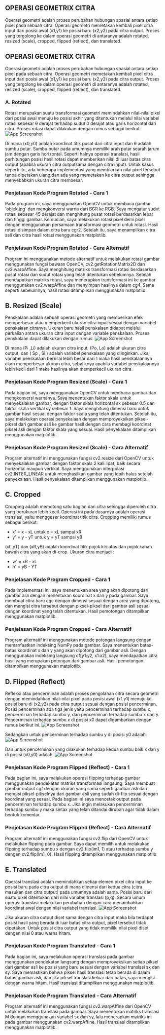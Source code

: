 
## OPERASI GEOMETRIX CITRA
Operasi geometri adalah proses perubahan hubungan spasial antara setiap pixel pada sebuah citra. Operasi geometri memetakan kembali pixel citra input dari posisi awal (x1,y1) ke posisi baru (x2,y2) pada citra output. Proses yang tergolong ke dalam operasi geometri di antaranya adalah rotated, resized (scale), cropped, flipped (reflect), dan translated.
## OPERASI GEOMETRIX CITRA
Operasi geometri adalah proses perubahan hubungan spasial antara setiap pixel pada sebuah citra. Operasi geometri memetakan kembali pixel citra input dari posisi awal (x1,y1) ke posisi baru (x2,y2) pada citra output. Proses yang tergolong ke dalam operasi geometri di antaranya adalah rotated, resized (scale), cropped, flipped (reflect), dan translated.
### A. Rotated
Rotasi merupakan suatu transformasi geometri memindahkan nilai-nilai pixel dari posisi awal menuju ke posisi akhir yang ditentukan melalui nilai variabel rotasi sebesar θ derajat terhadap sudut 0 derajat atau garis horizontal dari citra.
Proses rotasi dapat dilakukan dengan rumus sebagai berikut:
![App Screenshot](https://blogger.googleusercontent.com/img/b/R29vZ2xl/AVvXsEhArp1ogJ9mv2u-7yKx0krVJ19CELfMidzhl_SvvVhgWZhLwOTSFqqM3_yww8HIr2Wqk5VwaYRqBr76Ih-N99V95R58psOCooIa7pzU2CSeriHbxgKZxiNRKt_I3-lx1nN83OqYD4_PwL4/s1600/rotasi.jpg)

Di mana (x0,y0) adalah koordinat titik pusat dari citra input dan θ adalah sumbu putar. Sumbu putar pada umumnya memiliki arah putar searah jarum jam dengan garis horizontal. Seperti halnya operasi translasi, hasil perhitungan posisi hasil rotasi dapat memberikan nilai di luar batas citra output (apabila ukuran citra outputsama dengan citra input). Untuk kasus seperti itu, ada beberapa implementasi yang membiarkan nilai pixel tersebut tanpa dipetakan ulang dan ada yang memetakan ke citra output sehingga menyebabkan ukuran citra membesar.

### Penjelasan Kode Program Rotated - Cara 1
Pada program ini, saya menggunakan OpenCV untuk membaca gambar 'objek.jpg' dan mengkonversi warna dari BGR ke RGB. Saya mengatur sudut rotasi sebesar 45 derajat dan menghitung pusat rotasi berdasarkan lebar dan tinggi gambar. Kemudian, saya melakukan rotasi pixel demi pixel dengan menggunakan persamaan transformasi geometri untuk rotasi. Hasil rotasi disimpan dalam citra baru cgr2. Setelah itu, saya menampilkan citra asli dan citra hasil rotasi menggunakan matplotlib.

### Penjelasan Kode Program Rotated - Cara Alternatif
Program ini menggunakan metode alternatif untuk melakukan rotasi gambar menggunakan fungsi bawaan OpenCV, cv2.getRotationMatrix2D dan cv2.warpAffine. Saya menghitung matriks transformasi rotasi berdasarkan pusat rotasi dan sudut rotasi yang telah ditentukan sebelumnya. Setelah mendapatkan matriks rotasi, saya menerapkan transformasi ini ke gambar menggunakan cv2.warpAffine dan menyimpan hasilnya dalam cg4. Sama seperti sebelumnya, hasil rotasi ditampilkan menggunakan matplotlib.




## B. Resized (Scale)
Penskalaan adalah sebuah operasi geometri yang memberikan efek memperbesar atau memperkecil ukuran citra input sesuai dengan variabel penskalaan citranya. Ukuran baru hasil penskalaan didapat melalui perkalian antara ukuran citra input dengan variable penskalaan. Proses penskalaan dapat dilakukan dengan rumus:
![App Screenshot](https://blogger.googleusercontent.com/img/b/R29vZ2xl/AVvXsEinwCbL8LktcHJ2Btm8E0QxxLpQCbMlnaPAGDNreKky1YG9h_0JQQTcWUYOLNF7u-10D1f_RLyVYKo29_C9uu554CPmr9M8_sNjKiqyaZnnNJNt5MWS4k4G7KFHnAZEo3plKEdgSt7SdpU/s1600/Penskalaan.jpg)

Di mana (Pi ,Li) adalah ukuran citra input, (Po, Lo) adalah ukuran citra output, dan ( Sp , Si ) adalah variabel penskalaan yang diinginkan. Jika variabel penskalaan bernilai lebih besar dari 1 maka hasil penskalaannya akan memperbesar ukuran citra, sebaliknya apabila variabel penskalaannya lebih kecil dari 1 maka hasilnya akan memperkecil ukuran citra.

### Penjelasan Kode Program Resized (Scale) - Cara 1
Pada bagian ini, saya menggunakan OpenCV untuk membaca gambar dan mengkonversi warnanya. Saya menentukan faktor skala untuk menyekalakan gambar, dengan faktor skala horizontal sx sebesar 0.5 dan faktor skala vertikal sy sebesar 1. Saya menghitung dimensi baru untuk gambar hasil sesuai dengan faktor skala yang telah ditentukan. Setelah itu, saya melakukan operasi penyekalaan dengan memproyeksikan piksel-piksel dari gambar asli ke gambar hasil dengan cara membagi koordinat piksel asli dengan faktor skala yang sesuai. Hasil penyekalaan ditampilkan menggunakan matplotlib.

### Penjelasan Kode Program Resized (Scale) - Cara Alternatif
Program alternatif ini menggunakan fungsi cv2.resize dari OpenCV untuk menyekalakan gambar dengan faktor skala 2 kali lipat, baik secara horizontal maupun vertikal. Saya menggunakan interpolasi cv2.INTER_LINEAR untuk menghasilkan gambar yang lebih halus setelah penyekalaan. Hasil penyekalaan ditampilkan menggunakan matplotlib.
## C. Cropped
Cropping adalah memotong satu bagian
dari citra sehingga diperoleh citra yang
berukuran lebih kecil. Operasi ini pada dasarnya adalah operasi translasi, yaitu menggeser koordinat titik citra. Cropping memiliki rumus sebagai berikut:
- x' = x - xL untuk x = xL sampai xR
- y' = y - yT untuk y = yT sampai yB

(xL,yT) dan (xR,yB) adalah koordinat titik pojok kiri atas dan pojok kanan bawah citra yang
akan di-crop. Ukuran citra menjadi : 
- w' = xR - xL
- h' = yB - YT

### Penjelasan Kode Program Cropped - Cara 1
Pada implementasi ini, saya menentukan area yang akan dipotong dari gambar asli dengan menentukan koordinat x dan y pada gambar. Saya membuat citra baru cgc dengan dimensi sesuai dengan area yang dipotong, dan mengisi citra tersebut dengan piksel-piksel dari gambar asli sesuai dengan koordinat yang telah ditentukan. Hasil pemotongan ditampilkan menggunakan matplotlib.

### Penjelasan Kode Program Cropped - Cara Alternatif
Program alternatif ini menggunakan metode potongan langsung dengan memanfaatkan indeksing NumPy pada gambar. Saya menentukan batas-batas koordinat x dan y yang akan dipotong dari gambar asli. Dengan menggunakan indeksing langsung cf[y1:y2, x1:x2], saya mendapatkan citra hasil yang merupakan potongan dari gambar asli. Hasil pemotongan ditampilkan menggunakan matplotlib.



## D. Flipped (Reflect)
Refleksi atau pencerminan adalah proses pengolahan citra secara geometri dengan memindahkan nilai-nilai pixel pada posisi awal (x1,y1) menuju ke posisi baru di (x2,y2) pada citra output sesuai dengan posisi pencerminan. Posisi pencerminan ada tiga jenis yaitu pencerminan terhadap sumbu x, pencerminan terhadap sumbu y, dan pencerminan terhadap sumbu x dan y. Pencerminan terhadap sumbu x di posisi x0 dapat digambarkan dengan rumus berikut ini.
![App Screenshot](https://blogger.googleusercontent.com/img/b/R29vZ2xl/AVvXsEh8KIw5DIw4xzshJ-o15GC0Y4swNfQEFk1eI61jfi3nAlOC2xjfCYgMvCjraLkw4Ie8r4nojyTn7Gy07gmOG97yehzHDDB8Ixa_m5Gx1V0zj8fbNQWGScFgbwNeSBBUvmDaod-Rhgr69_Q/s1600/refleksi.jpg)

Sedangkan untuk pencerminan terhadap sumbu y di posisi y0 adalah:
![App Screenshot](https://blogger.googleusercontent.com/img/b/R29vZ2xl/AVvXsEjOAVmpsRV7vQUokE_U1zrHuK8rIR44H4gWEDdaiUjUbEqd3fgdwOo12SNjJCQyVpn2SKT16iPD577U_6FkMLv4YTZ6ErPByb6nh8CC_LKvtveMvJ9g4J9yEkA2rT7V3Xpnf87eUPHSYRQ/s1600/refleksi+2.jpg)

Dan untuk pencerminan yang dilakukan terhadap kedua sumbu baik  x dan y di posisi (x0,y0) adalah:
![App Screenshot](https://blogger.googleusercontent.com/img/b/R29vZ2xl/AVvXsEg2z5g6PlvqwLadcVeUoXBhrO3Db2PfF49UqVSEuRGgTek-_OHv9S3TKW-uB4RO4cTfobl5w4adkRtgjY5V1bfoKgrQh3Y836qTWxgXxZqGVr-JF4C_irGF_viQ6JAy_RJ7Oo5ps4Fo9UE/s1600/refleksi+3.jpg)

### Penjelasan Kode Program Flipped (Reflect) - Cara 1
Pada bagian ini, saya melakukan operasi flipping terhadap gambar menggunakan pendekatan matriks transformasi langsung. Saya membuat gambar output cgf dengan ukuran yang sama seperti gambar asli dan mengisi piksel-pikselnya dari gambar asli yang sudah di-flip sesuai dengan koordinat yang sesuai. Pada bagian ini saya mencetak output pada pencerminan terhadap sumbu x. Jika ingin melakukan pencerminan terhadap sumbu y maka sintax yang telah ditandai dirubah agar tidak dalam bentuk komentar.

### Penjelasan Kode Program Flipped (Reflect) - Cara Alternatif
Program alternatif ini menggunakan fungsi cv2.flip dari OpenCV untuk melakukan flipping pada gambar. Saya dapat memilih untuk melakukan flipping terhadap sumbu x dengan cv2.flip(im1, 1) atau terhadap sumbu y dengan cv2.flip(im1, 0). Hasil flipping ditampilkan menggunakan matplotlib.

## E. Translated
Operasi translasi adalah memindahkan setiap elemen pixel citra input ke posisi baru pada citra output di mana dimensi dari kedua citra (citra masukan dan citra output) pada umumnya adalah sama. Posisi baru dari suatu pixel ditentukan dari nilai variabel translasi (p,q). Secara umum operasi translasi melakukan perubahan dengan cara menambahkan koordinat awal dengan nilai variabel translasi.
![App Screenshot](https://blogger.googleusercontent.com/img/b/R29vZ2xl/AVvXsEgh7WF6TEJKA0Y4hHPIUWXDQcdNOP6pp_vyr0sW1GeIE10XBoVEgU47yXdIoPMgjyd_Yon9GHmYFA_p-ITSju_Q-hueVh6RPXjICPtUeStbzFZNBtilsYBUPwWBOQ1Eoa4WXRGi4cxYrzA/s1600/translasi.jpg)

Jika ukuran citra output diset sama dengan citra input maka bila terdapat posisi hasil yang berada di luar batas citra output, pixel tersebut tidak dipetakan. Untuk posisi citra output yang tidak memiliki nilai pixel diset dengan nilai 0 atau warna hitam.

### Penjelasan Kode Program Translated - Cara 1
Pada bagian ini, saya melakukan operasi translasi pada gambar menggunakan pendekatan langsung dengan memproyeksikan setiap piksel dari gambar asli ke posisi yang baru sesuai dengan variabel translasi sx dan sy. Saya memastikan bahwa piksel hasil translasi tetap berada di dalam batas gambar asli, dan jika piksel translasi keluar dari batas, saya mengisi dengan warna hitam. Hasil translasi ditampilkan menggunakan matplotlib.

### Penjelasan Kode Program Translated - Cara Alternatif
Program alternatif ini menggunakan fungsi cv2.warpAffine dari OpenCV untuk melakukan translasi pada gambar. Saya menentukan matriks translasi M dengan menggunakan variabel sx dan sy, lalu menerapkan matriks ini pada gambar menggunakan cv2.warpAffine. Hasil translasi ditampilkan menggunakan matplotlib.